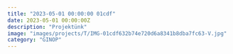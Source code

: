 ```yaml
---
title: "2023-05-01 00:00:00 01cdf"
date: 2023-05-01 00:00:00Z
description: "Projektünk"
image: "images/projects/T/IMG-01cdf632b74e720d6a8341b8dba7fc63-V.jpg"
category: "GINOP"
---
```


